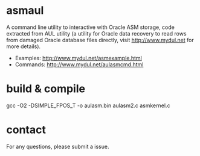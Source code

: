 # asmaul

A command line utility to interactive with Oracle ASM storage, code extracted from AUL utility (a utility for Oracle data recovery to read rows from damaged Oracle database files directly, visit http://www.mydul.net for more details).

- Examples: http://www.mydul.net/asmexample.html
- Commands: http://www.mydul.net/aulasmcmd.html

# build & compile
gcc -O2 -DSIMPLE_FPOS_T -o aulasm.bin aulasm2.c asmkernel.c

# contact
For any questions, please submit a issue.
